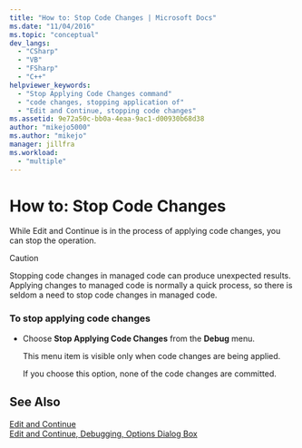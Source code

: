 ```yaml
---
title: "How to: Stop Code Changes | Microsoft Docs"
ms.date: "11/04/2016"
ms.topic: "conceptual"
dev_langs: 
  - "CSharp"
  - "VB"
  - "FSharp"
  - "C++"
helpviewer_keywords: 
  - "Stop Applying Code Changes command"
  - "code changes, stopping application of"
  - "Edit and Continue, stopping code changes"
ms.assetid: 9e72a50c-bb0a-4eaa-9ac1-d00930b68d38
author: "mikejo5000"
ms.author: "mikejo"
manager: jillfra
ms.workload: 
  - "multiple"
---
```

# How to: Stop Code Changes
While Edit and Continue is in the process of applying code changes, you can stop the operation.  
  
> [!CAUTION]
>  Stopping code changes in managed code can produce unexpected results. Applying changes to managed code is normally a quick process, so there is seldom a need to stop code changes in managed code.  
  
### To stop applying code changes  
  
- Choose **Stop Applying Code Changes** from the **Debug** menu.  
  
  This menu item is visible only when code changes are being applied.  
  
  If you choose this option, none of the code changes are committed.  
  
## See Also  
 [Edit and Continue](../debugger/edit-and-continue.md)   
 [Edit and Continue, Debugging, Options Dialog Box](https://msdn.microsoft.com/library/bcew296c.aspx)
